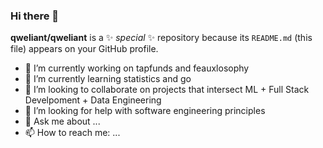 ### Hi there 👋


**qweliant/qweliant** is a ✨ _special_ ✨ repository because its `README.md` (this file) appears on your GitHub profile.

- 🔭 I’m currently working on tapfunds and feauxlosophy
- 🌱 I’m currently learning statistics and go
- 👯 I’m looking to collaborate on projects that intersect ML + Full Stack Develpoment + Data Engineering
- 🤔 I’m looking for help with software engineering principles
- 💬 Ask me about ...
- 📫 How to reach me: ...
